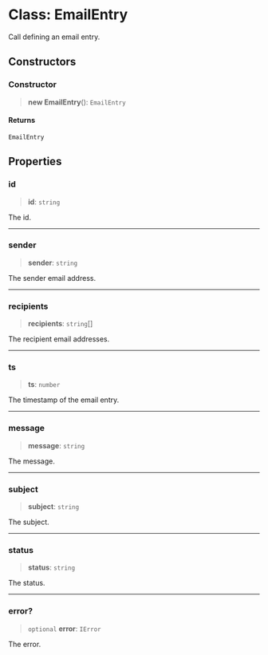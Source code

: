 # Class: EmailEntry

Call defining an email entry.

## Constructors

### Constructor

> **new EmailEntry**(): `EmailEntry`

#### Returns

`EmailEntry`

## Properties

### id

> **id**: `string`

The id.

***

### sender

> **sender**: `string`

The sender email address.

***

### recipients

> **recipients**: `string`[]

The recipient email addresses.

***

### ts

> **ts**: `number`

The timestamp of the email entry.

***

### message

> **message**: `string`

The message.

***

### subject

> **subject**: `string`

The subject.

***

### status

> **status**: `string`

The status.

***

### error?

> `optional` **error**: `IError`

The error.

